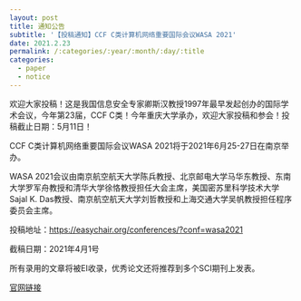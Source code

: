 ```yaml
---
layout: post
title: 通知公告
subtitle: '【投稿通知】CCF C类计算机网络重要国际会议WASA 2021'
date: 2021.2.23
permalink: /:categories/:year/:month/:day/:title
categories:
  - paper
  - notice
---
```


欢迎大家投稿！这是我国信息安全专家卿斯汉教授1997年最早发起创办的国际学术会议，今年第23届，CCF C类！今年重庆大学承办，欢迎大家投稿和参会！投稿截止日期：5月11日！

CCF C类计算机网络重要国际会议WASA 2021将于2021年6月25-27日在南京举办。

WASA 2021会议由南京航空航天大学陈兵教授、北京邮电大学马华东教授、东南大学罗军舟教授和清华大学徐恪教授担任大会主席，美国密苏里科学技术大学Sajal K. Das教授、南京航空航天大学刘哲教授和上海交通大学吴帆教授担任程序委员会主席。

投稿地址：https://easychair.org/conferences/?conf=wasa2021

截稿日期：2021年4月1号

所有录用的文章将被EI收录，优秀论文还将推荐到多个SCI期刊上发表。

[官网链接](http://wasa-conference.org/WASA2021/index.html)